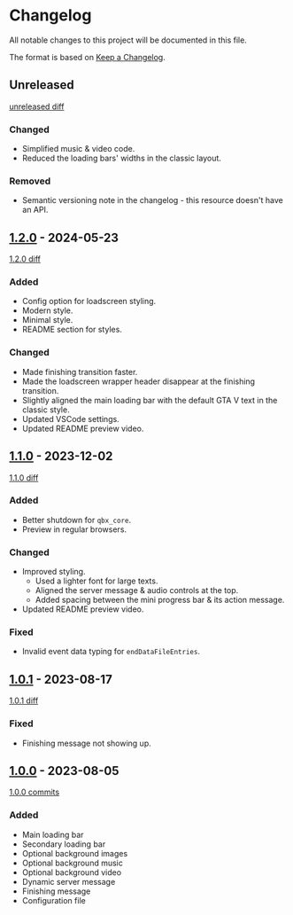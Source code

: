 # Changelog

All notable changes to this project will be documented in this file.

The format is based on [Keep a Changelog](https://keepachangelog.com/en/1.1.0/).

## Unreleased

[unreleased diff]

### Changed

- Simplified music & video code.
- Reduced the loading bars' widths in the classic layout.

### Removed

- Semantic versioning note in the changelog - this resource doesn't have an API.

## [1.2.0] - 2024-05-23

[1.2.0 diff]

### Added

- Config option for loadscreen styling.
- Modern style.
- Minimal style.
- README section for styles.

### Changed

- Made finishing transition faster.
- Made the loadscreen wrapper header disappear at the finishing transition.
- Slightly aligned the main loading bar with the default GTA V text in the classic style.
- Updated VSCode settings.
- Updated README preview video.

## [1.1.0] - 2023-12-02

[1.1.0 diff]

### Added

- Better shutdown for `qbx_core`.
- Preview in regular browsers.

### Changed

- Improved styling.
  - Used a lighter font for large texts.
  - Aligned the server message & audio controls at the top.
  - Added spacing between the mini progress bar & its action message.
- Updated README preview video.

### Fixed

- Invalid event data typing for `endDataFileEntries`.

## [1.0.1] - 2023-08-17

[1.0.1 diff]

### Fixed

- Finishing message not showing up.

## [1.0.0] - 2023-08-05

[1.0.0 commits]

### Added

- Main loading bar
- Secondary loading bar
- Optional background images
- Optional background music
- Optional background video
- Dynamic server message
- Finishing message
- Configuration file

[unreleased diff]: https://github.com/D4isDAVID/loadscreen/compare/v1.2.0...main
[1.2.0]: https://github.com/D4isDAVID/loadscreen/releases/tag/v1.2.0
[1.2.0 diff]: https://github.com/D4isDAVID/loadscreen/compare/v1.1.0...v1.2.0
[1.1.0]: https://github.com/D4isDAVID/loadscreen/releases/tag/v1.1.0
[1.1.0 diff]: https://github.com/D4isDAVID/loadscreen/compare/v1.0.1...v1.1.0
[1.0.1]: https://github.com/D4isDAVID/loadscreen/releases/tag/v1.0.1
[1.0.1 diff]: https://github.com/D4isDAVID/loadscreen/compare/v1.0.0...v1.0.1
[1.0.0]: https://github.com/D4isDAVID/loadscreen/releases/tag/v1.0.0
[1.0.0 commits]: https://github.com/D4isDAVID/loadscreen/commits/v1.0.0

